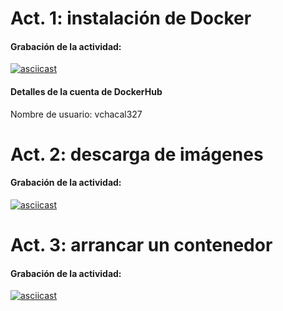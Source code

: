 # Act. 1: instalación de Docker

#### Grabación de la actividad:
[![asciicast](https://asciinema.org/a/VYItfHsrIdLcHcVvTG29iHAqm.svg)](https://asciinema.org/a/VYItfHsrIdLcHcVvTG29iHAqm)

#### Detalles de la cuenta de DockerHub
Nombre de usuario: vchacal327

# Act. 2: descarga de imágenes

#### Grabación de la actividad:
[![asciicast](https://asciinema.org/a/3xFjexH0Nov9NIyP8A6GD6HFZ.svg)](https://asciinema.org/a/3xFjexH0Nov9NIyP8A6GD6HFZ)

# Act. 3: arrancar un contenedor

#### Grabación de la actividad:
[![asciicast](https://asciinema.org/a/H1reqRbuXhNa1hlEeb8bgkzLz.svg)](https://asciinema.org/a/H1reqRbuXhNa1hlEeb8bgkzLz)